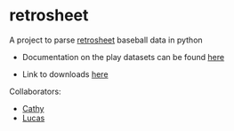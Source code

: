 # retrosheet

A project to parse [retrosheet](https://www.retrosheet.org) baseball data in python

 - Documentation on the play datasets can be found [here](https://www.retrosheet.org/datause.txt)

 - Link to downloads [here](https://www.retrosheet.org/game.htm)

Collaborators:
  - [Cathy](https://github.com/cathyhax)
  - [Lucas](https://github.com/calestini)
